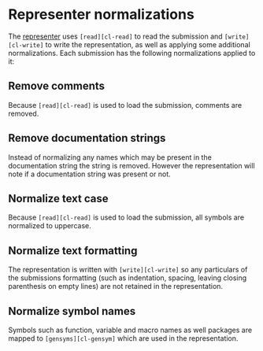 # Representer normalizations

The [representer][representer] uses `[read][cl-read]` to read the submission and `[write][cl-write]` to write the representation, as well as applying some additional normalizations.
Each submission has the following normalizations applied to it:

## Remove comments

Because `[read][cl-read]` is used to load the submission, comments are removed.

## Remove documentation strings

Instead of normalizing any names which may be present in the documentation string the string is removed. 
However the representation will note if a documentation string was present or not. 

## Normalize text case

Because `[read][cl-read]` is used to load the submission, all symbols are normalized to uppercase.

## Normalize text formatting

The representation is written with `[write][cl-write]` so any particulars of the submissions formatting (such as indentation, spacing, leaving closing parenthesis on empty lines) are not retained in the representation.

## Normalize symbol names

Symbols such as function, variable and macro names as well packages are mapped to `[gensyms][cl-gensym]` which are used in the representation.

[cl-gensym]: http://www.lispworks.com/documentation/HyperSpec/Body/f_gensym.htm
[cl-read]: http://www.lispworks.com/documentation/HyperSpec/Body/f_rd_rd.htm
[cl-write]: http://www.lispworks.com/documentation/HyperSpec/Body/f_wr_pr.htm
[representer]: https://github.com/exercism/common-lisp-representer
